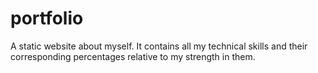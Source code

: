 # portfolio
A static website about myself. It contains all my technical skills and their corresponding percentages relative to my strength in them.
